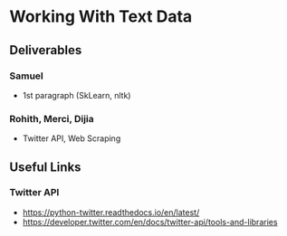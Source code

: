 # Working With Text Data
## Deliverables
### Samuel
- 1st paragraph (SkLearn, nltk)

### Rohith, Merci, Dijia
- Twitter API, Web Scraping

## Useful Links
### Twitter API
- https://python-twitter.readthedocs.io/en/latest/
- https://developer.twitter.com/en/docs/twitter-api/tools-and-libraries